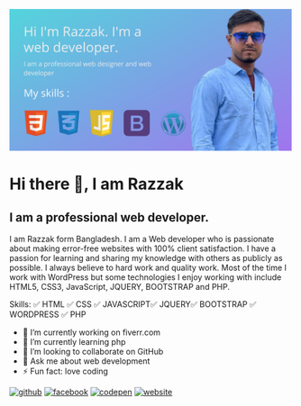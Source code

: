 
![I am a professional web developer.](https://github.com/freelancerraz152/gig-banner-design/blob/main/123-456-7890.png?raw=true)

# Hi there 👋, I am Razzak
## I am a professional web developer.

I am Razzak form Bangladesh. I am a Web developer who is passionate about making error-free websites with 100% client satisfaction. I have a passion for learning and sharing my knowledge with others as publicly as possible. I always believe to hard work and quality work. Most of the time I work with WordPress but some technologies I enjoy working with include HTML5, CSS3, JavaScript, JQUERY, BOOTSTRAP and PHP.

Skills: ✅ HTML ✅ CSS ✅ JAVASCRIPT✅ JQUERY✅ BOOTSTRAP ✅ WORDPRESS ✅ PHP 

- 🔭 I’m currently working on fiverr.com 
- 🌱 I’m currently learning php 
- 👯 I’m looking to collaborate on GitHub 
- 💬 Ask me about web development 
- ⚡ Fun fact: love coding 


[<img src='https://cdn.jsdelivr.net/npm/simple-icons@3.0.1/icons/github.svg' alt='github' height='40'>](https://github.com/freelancerraz152)  [<img src='https://cdn.jsdelivr.net/npm/simple-icons@3.0.1/icons/facebook.svg' alt='facebook' height='40'>](https://www.facebook.com/https://www.facebook.com/photo/?fbid=259110776288584&set=a.148107157388947)  [<img src='https://cdn.jsdelivr.net/npm/simple-icons@3.0.1/icons/codepen.svg' alt='codepen' height='40'>](https://codepen.io/freelancerraz152)  [<img src='https://cdn.jsdelivr.net/npm/simple-icons@3.0.1/icons/icloud.svg' alt='website' height='40'>](https://freelancerraz152.github.io/Brigate/)  

